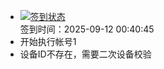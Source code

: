 - [![签到状态](https://github.com/p7wm/Cloud189-Actions/actions/workflows/main.yml/badge.svg?branch=main)](https://github.com/p7wm/Cloud189-Actions/actions/workflows/main.yml) <br> 签到时间：2025-09-12 00:40:45
- 开始执行帐号1
- 设备ID不存在，需要二次设备校验
